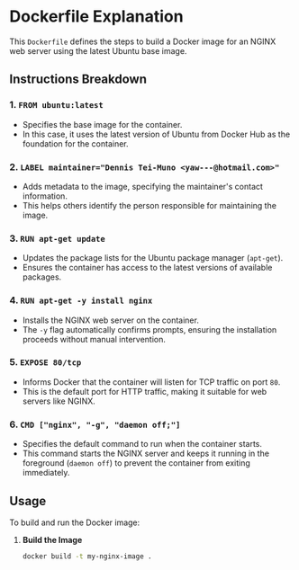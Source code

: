 # Dockerfile Explanation

This `Dockerfile` defines the steps to build a Docker image for an NGINX web server using the latest Ubuntu base image.

## Instructions Breakdown

### 1. `FROM ubuntu:latest`
- Specifies the base image for the container.
- In this case, it uses the latest version of Ubuntu from Docker Hub as the foundation for the container.

### 2. `LABEL maintainer="Dennis Tei-Muno <yaw---@hotmail.com>"`
- Adds metadata to the image, specifying the maintainer's contact information.
- This helps others identify the person responsible for maintaining the image.

### 3. `RUN apt-get update`
- Updates the package lists for the Ubuntu package manager (`apt-get`).
- Ensures the container has access to the latest versions of available packages.

### 4. `RUN apt-get -y install nginx`
- Installs the NGINX web server on the container.
- The `-y` flag automatically confirms prompts, ensuring the installation proceeds without manual intervention.

### 5. `EXPOSE 80/tcp`
- Informs Docker that the container will listen for TCP traffic on port `80`.
- This is the default port for HTTP traffic, making it suitable for web servers like NGINX.

### 6. `CMD ["nginx", "-g", "daemon off;"]`
- Specifies the default command to run when the container starts.
- This command starts the NGINX server and keeps it running in the foreground (`daemon off`) to prevent the container from exiting immediately.

## Usage

To build and run the Docker image:

1. **Build the Image**  
   ```bash
   docker build -t my-nginx-image .
